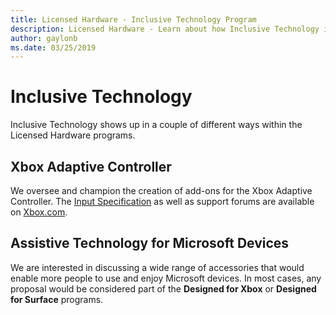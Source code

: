 ```yaml
---
title: Licensed Hardware - Inclusive Technology Program
description: Licensed Hardware - Learn about how Inclusive Technology is part of our other programs
author: gaylonb
ms.date: 03/25/2019
---
```


# Inclusive Technology

Inclusive Technology shows up in a couple of different ways within the Licensed Hardware programs.

## Xbox Adaptive Controller
We oversee and champion the creation of add-ons for the Xbox Adaptive Controller. The [Input Specification](https://support.xbox.com/en-US/xbox-one/controllers/xbox-adaptive-controller-input-device-specification) as well as support forums are available on [Xbox.com](https://xbox.com).

## Assistive Technology for Microsoft Devices
We are interested in discussing a wide range of accessories that would enable more people to use and enjoy Microsoft devices. In most cases, any proposal would be considered part of the **Designed for Xbox** or **Designed for Surface** programs. 
